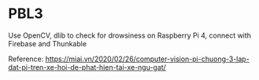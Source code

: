 # PBL3
Use OpenCV, dlib to check for drowsiness on Raspberry Pi 4, connect with Firebase and Thunkable

Reference: https://miai.vn/2020/02/26/computer-vision-pi-chuong-3-lap-dat-pi-tren-xe-hoi-de-phat-hien-tai-xe-ngu-gat/



